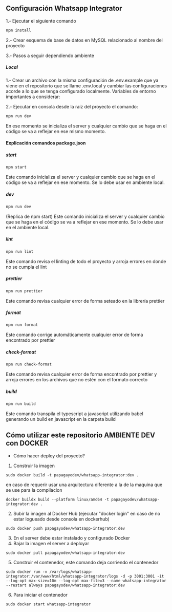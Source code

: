## Configuración Whatsapp Integrator

1.- Ejecutar el siguiente comando
```bash
npm install
```

2.- Crear esquema de base de datos en MySQL relacionado al nombre del proyecto

3.- Pasos a seguir dependiendo ambiente

##### Local
1.- Crear un archivo con la misma configuración de .env.example que ya viene en el repositorio que se llame .env.local y cambiar las configuraciones acorde a lo que se tenga configurado localmente. Variables de entorno importantes a considerar:

2.- Ejecutar en consola desde la raíz del proyecto el comando:
```bash
npm run dev
```
En ese momento se inicializa el server y cualquier cambio que se haga en el código se va a reflejar en ese mismo momento.

#### Explicación comandos package.json

##### start
```bash
npm start
```
Este comando inicializa el server y cualquier cambio que se haga en el código se va a reflejar en ese momento. Se lo debe usar en ambiente local.

##### dev
```bash
npm run dev
```
(Replica de npm start) Este comando inicializa el server y cualquier cambio que se haga en el código se va a reflejar en ese momento. Se lo debe usar en el ambiente local.

##### lint
```bash
npm run lint
```
Este comando revisa el linting de todo el proyecto y arroja errores en donde no se cumpla el lint

##### prettier
```bash
npm run prettier
```
Este comando revisa cualquier error de forma seteado en la librería prettier

##### format
```bash
npm run format
```
Este comando corrige automáticamente cualquier error de forma encontrado por prettier

##### check-format
```bash
npm run check-format
```
Este comando revisa cualquier error de forma encontrado por prettier y arroja errores en los archivos que no estén con el formato correcto

##### build
```bash
npm run build
```
Este comando transpila el typescript a javascript utilizando babel generando un build en javascript en la carpeta build

## Cómo utilizar este repositorio AMBIENTE DEV con DOCKER

- Cómo hacer deploy del proyecto?

1. Construir la imagen
```
sudo docker build -t papagayodev/whatsapp-integrator:dev .
```
en caso de requerir usar una arquitectura diferente a la de la maquina que se use para la compilacion
```
docker buildx build --platform linux/amd64 -t papagayodev/whatsapp-integrator:dev .
```

2. Subir la imagen al Docker Hub (ejecutar "docker login" en caso de no estar logueado desde consola en dockerhub)

```
sudo docker push papagayodev/whatsapp-integrator:dev
```

3. En el server debe estar instalado y configurado Docker
4. Bajar la imagen el server a deployar

```
sudo docker pull papagayodev/whatsapp-integrator:dev
```

5. Construir el contenedor, este comando deja corriendo el contenedor

```
sudo docker run -v /var/logs/whatsapp-integrator:/var/www/html/whatsapp-integrator/logs -d -p 3001:3001 -it --log-opt max-size=10m --log-opt max-file=3 --name whatsapp-integrator --restart always papagayodev/whatsapp-integrator:dev
```

6. Para iniciar el contenedor

```
sudo docker start whatsapp-integrator
